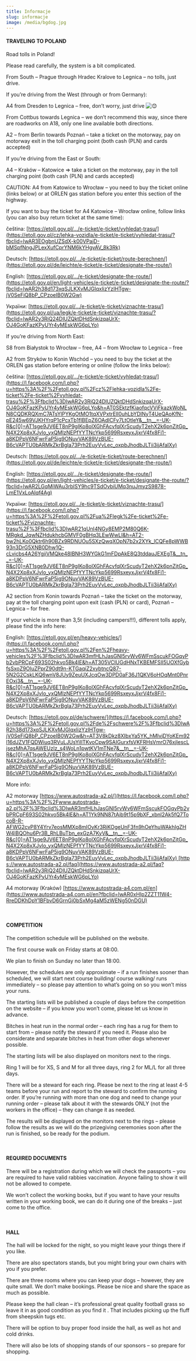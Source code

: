 ```yaml
---
title: Informacje
slug: informacje
image: /media/bgdog.jpg
---
```

#### TRAVELING TO POLAND

Road tolls in Poland!

Please read carefully, the system is a bit complicated.

From South – Prague through Hradec Kralove to Legnica – no tolls, just drive.

If you’re driving from the West (through or from Germany):

A4 from Dresden to Legnica – free, don’t worry, just drive ![😊](https://static.xx.fbcdn.net/images/emoji.php/v9/tbd/3/16/1f60a.png)

From Cottbus towards Legnica – we don’t recommend this way, since there are roadworks on A18, only one line available both directions.

A2 – from Berlin towards Poznań – take a ticket on the motorway, pay on motorway exit in the toll charging point (both cash (PLN) and cards accepted)

If you’re driving from the East or South:

A4 – Kraków – Katowice => take a ticket on the motorway, pay in the toll charging point (both cash (PLN) and cards accepted)

CAUTION: A4 from Katowice to Wrocław – you need to buy the ticket online (links below) or at ORLEN gas station before you enter this section of the highway.

If you want to buy the ticket for A4 Katowice – Wrocław online, follow links (you can also buy return ticket at the same time):

čeština: [https://etoll.gov.pl/…/e-ticket/e-ticket/vyhledat-trasu/](https://etoll.gov.pl/cz/lehka-vozidla/e-ticket/e-ticket/vyhledat-trasu/?fbclid=IwAR3EOgbnUZSdX-k00VPajD-bMSpfNngJPLexXufCprYNM6kYHgvAV_8k3Rk)

Deutsch: [https://etoll.gov.pl/…/e-ticket/e-ticket/route-berechnen/](https://etoll.gov.pl/de/leichte/e-ticket/e-ticket/designate-the-route/)

English: [https://etoll.gov.pl/…/e-ticket/designate-the-route/](https://etoll.gov.pl/en/light-vehicles/e-ticket/e-ticket/designate-the-route/?fbclid=IwAR2h38d173xqSJLKXvMJGlqxlizYzIHTgw-jV0SeFiQ8bP_CPzoeIB0W2Gw)

України: [https://etoll.gov.pl/…/e-ticket/e-ticket/viznachte-trasu/](https://etoll.gov.pl/ua/legk/e-ticket/e-ticket/viznachte-trasu/?fbclid=IwAR2y3RiQ24DlUZQktDHdSnkizqaUrX-OJ4GoKFazKPyUYr4yMEskWG6pLYo)

If you’re driving from North East:

S8 from Białystok to Wrocław – free, A4 – from Wrocław to Legnica – free

A2 from Stryków to Konin Wschód – you need to buy the ticket at the ORLEN gas station before entering or online (follow the links below):

čeština: [https://etoll.gov.pl/…/e-ticket/e-ticket/vyhledat-trasu/](https://l.facebook.com/l.php?u=https%3A%2F%2Fetoll.gov.pl%2Fcz%2Flehka-vozidla%2Fe-ticket%2Fe-ticket%2Fvyhledat-trasu%2F%3Ffbclid%3DIwAR2y3RiQ24DlUZQktDHdSnkizqaUrX-OJ4GoKFazKPyUYr4yMEskWG6pLYo&h=AT0SEktzfKiaofqcVVjFkazkWoNLN8CQDKRQXmC7ATsYlPYKgOtMO1tqXVPxtrElI0uhLbYDINyT4UeQAoKfN-pE245w69VJKHYrqP1cPcxTb1fIBEpZ6OAdICFv7LtOtleY&__tn__=-UK-R&c[0]=AT1sge9JV6ET8nP9gIKo8olXGhFAcvfqlXrScudyT2ehX2k6pnZjtGp_N4X2Xp8xXJvIo_yxQMlzNEPfYYTNcYkp5699RsxeyxJjxrV4fx8Fi1-a8KDPpV6NFwrFaP5ig9ONuvVAK89VzBUE-B6cVAPTU0bARMkZkrBgIa73Prh2EuyVvLec_oxpbJhodbJLTii3ijAfaIXy)

Deutsch: [https://etoll.gov.pl/…/e-ticket/e-ticket/route-berechnen/](https://etoll.gov.pl/de/leichte/e-ticket/e-ticket/designate-the-route/)

English: [https://etoll.gov.pl/…/e-ticket/designate-the-route/](https://etoll.gov.pl/en/light-vehicles/e-ticket/e-ticket/designate-the-route/?fbclid=IwAR2LGqMiWAu3rblSY9hc9TSdOvbiUMq3nuJmyzS9878-LmE1VxLoAIqf4Ag)

України: [https://etoll.gov.pl/…/e-ticket/e-ticket/viznachte-trasu/](https://l.facebook.com/l.php?u=https%3A%2F%2Fetoll.gov.pl%2Fua%2Flegk%2Fe-ticket%2Fe-ticket%2Fviznachte-trasu%2F%3Ffbclid%3DIwAR21qUnI4NGy8EMP2M80Q6K-MRgkd_JqwNZHdukhcbGMVF0gBHq3LEwWwLI&h=AT2-bw2hLKo0Qktr6h90BZx9RDNUOu5SXzQwqXOpN7b2x2XYk_lCQFe8pWWB93n3DrG5XNB0Dhw1Q-cLvicbs4A26YgjiVMQke48IBNH3WYGkG1mFDpAkE8Q3tddauJEXEgT&__tn__=-UK-R&c[0]=AT1sge9JV6ET8nP9gIKo8olXGhFAcvfqlXrScudyT2ehX2k6pnZjtGp_N4X2Xp8xXJvIo_yxQMlzNEPfYYTNcYkp5699RsxeyxJjxrV4fx8Fi1-a8KDPpV6NFwrFaP5ig9ONuvVAK89VzBUE-B6cVAPTU0bARMkZkrBgIa73Prh2EuyVvLec_oxpbJhodbJLTii3ijAfaIXy)

A2 section from Konin towards Poznań – take the ticket on the motorway, pay at the toll charging point upon exit (cash (PLN) or card), Poznań – Legnica – for free.

If your vehicle is more than 3,5t (including campers!!!), different tolls apply, please find the info here:

English: [https://etoll.gov.pl/en/heavy-vehicles/](https://l.facebook.com/l.php?u=https%3A%2F%2Fetoll.gov.pl%2Fen%2Fheavy-vehicles%2F%3Ffbclid%3DIwAR3mfHLhJasGNl5rvWv6WFmSscukFOGqyPb2vbPRCpF693S02hkvo5Bk4lE&h=AT305VCIUGdHNxTKBEMFSII5UOXfGybfsSxoZ9OIuZPprZ90dt9n-KTGaqiZ2xybtncQ87-5N2G2CskLKQ6wnV8JUy9ZeuUXJcqOw3DPD0aF36J1QKV6oHOqMnt0PnrEOxj3&__tn__=-UK-R&c[0]=AT1sge9JV6ET8nP9gIKo8olXGhFAcvfqlXrScudyT2ehX2k6pnZjtGp_N4X2Xp8xXJvIo_yxQMlzNEPfYYTNcYkp5699RsxeyxJjxrV4fx8Fi1-a8KDPpV6NFwrFaP5ig9ONuvVAK89VzBUE-B6cVAPTU0bARMkZkrBgIa73Prh2EuyVvLec_oxpbJhodbJLTii3ijAfaIXy)

Deutsch: [https://etoll.gov.pl/de/schwere/](https://l.facebook.com/l.php?u=https%3A%2F%2Fetoll.gov.pl%2Fde%2Fschwere%2F%3Ffbclid%3DIwAR2h38d173xqSJLKXvMJGlqxlizYzIHTgw-jV0SeFiQ8bP_CPzoeIB0W2Gw&h=AT3V8kDkz8XIbxYa5YK_hMIvjDYoKEm92l16dJZV1FQDWiuq3RVuLJUsYiIlTKvoCpw9SAIGurxfsVKFRHsVmrO76xjIescLjsezMhA7qsAWEUzlz_s4WoLn1pwtKV1mTNe7&__tn__=-UK-R&c[0]=AT1sge9JV6ET8nP9gIKo8olXGhFAcvfqlXrScudyT2ehX2k6pnZjtGp_N4X2Xp8xXJvIo_yxQMlzNEPfYYTNcYkp5699RsxeyxJjxrV4fx8Fi1-a8KDPpV6NFwrFaP5ig9ONuvVAK89VzBUE-B6cVAPTU0bARMkZkrBgIa73Prh2EuyVvLec_oxpbJhodbJLTii3ijAfaIXy)

More info:

A2 motorway [https://www.autostrada-a2.pl/](https://l.facebook.com/l.php?u=https%3A%2F%2Fwww.autostrada-a2.pl%2F%3Ffbclid%3DIwAR3mfHLhJasGNl5rvWv6WFmSscukFOGqyPb2vbPRCpF693S02hkvo5Bk4lE&h=AT1Yk9NN87tAib9t15p9bXF_xbnl2Ak5fQ7TocoB-R-AFWG2cvP8Y4Yrv7eosMMXp8mIOyKr3RiKOgeUnF3fn9hOeYhuWAkhIgZHW4lBQOhu6Pr3B_RhLBuTbn_exGzA7KyV&__tn__=-UK-R&c[0]=AT1sge9JV6ET8nP9gIKo8olXGhFAcvfqlXrScudyT2ehX2k6pnZjtGp_N4X2Xp8xXJvIo_yxQMlzNEPfYYTNcYkp5699RsxeyxJjxrV4fx8Fi1-a8KDPpV6NFwrFaP5ig9ONuvVAK89VzBUE-B6cVAPTU0bARMkZkrBgIa73Prh2EuyVvLec_oxpbJhodbJLTii3ijAfaIXy) [https://www.autostrada-a2.pl/faq](https://www.autostrada-a2.pl/faq?fbclid=IwAR2y3RiQ24DlUZQktDHdSnkizqaUrX-OJ4GoKFazKPyUYr4yMEskWG6pLYo)

A4 motorway (Kraków) [https://www.autostrada-a4.com.pl/en](https://www.autostrada-a4.com.pl/en?fbclid=IwAR0xHIp2ZZT11W4-RreDDKhDpY1BFbvD6GrnGi0bSxMg4aM5zWENg50nDGU)

 ﻿

#### COMPETITION

The competition schedule will be published on the website.

The first course walk on Friday starts at 08:00.

We plan to finish on Sunday no later than 18:00.

However, the schedules are only approximate – if a run finishes sooner than scheduled, we will start next course building/ course walking/ runs immediately – so please pay attention to what’s going on so you won’t miss your runs.

The starting lists will be published a couple of days before the competition on the website – if you know you won’t come, please let us know in advance.

Bitches in heat run in the normal order – each ring has a rug for them to start from – please notify the steward if you need it. Please also be considerate and separate bitches in heat from other dogs whenever possible.

The starting lists will be also displayed on monitors next to the rings.

Ring 1 will be for XS, S and M for all three days, ring 2 for ML/L for all three days.

There will be a steward for each ring. Please be next to the ring at least 4-5 teams before your run and report to the steward to confirm the running order. If you’re running with more than one dog and need to change your running order – please talk about it with the stewards ONLY (not the workers in the office) – they can change it as needed.

The results will be displayed on the monitors next to the rings – please follow the results as we will do the prizegiving ceremonies soon after the run is finished, so be ready for the podium.

 ﻿

#### REQUIRED DOCUMENTS

There will be a registration during which we will check the passports – you are required to have valid rabbies vaccination. Anyone failing to show it will not be allowed to compete.

We won’t collect the working books, but if you want to have your results written in your working book, we can do it during one of the breaks – just come to the office.

 ﻿

#### HALL

The hall will be locked for the night, so you might leave your things there if you like.

There are also spectators stands, but you might bring your own chairs with you if you prefer.

There are three rooms where you can keep your dogs – however, they are quite small. We don’t make bookings. Please be nice and share the space as much as possible.

Please keep the hall clean – it’s professional great quality football grass so leave it in as good condition as you find it . That includes picking up the fluff from sheepskin tugs etc.

There will be option to buy proper food inside the hall, as well as hot and cold drinks.

There will also be lots of shopping stands of our sponsors – so prepare for shopping.